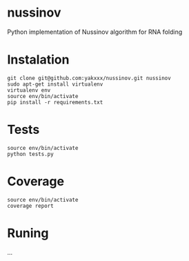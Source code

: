 nussinov
========

Python implementation of Nussinov algorithm for RNA folding

Instalation
===========

```
git clone git@github.com:yakxxx/nussinov.git nussinov
sudo apt-get install virtualenv
virtualenv env
source env/bin/activate
pip install -r requirements.txt
```

Tests
=====

```
source env/bin/activate
python tests.py
```

Coverage
========

```
source env/bin/activate
coverage report
```

Runing
======

...